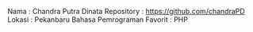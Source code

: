 Nama : Chandra Putra Dinata
Repository : https://github.com/chandraPD
Lokasi : Pekanbaru
Bahasa Pemrograman Favorit : PHP